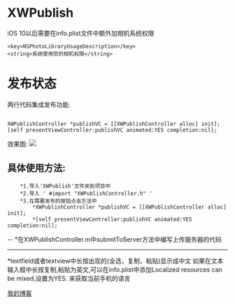 # XWPublish
iOS 10以后需要在info.plist文件中额外加相机系统权限
```
<key>NSPhotoLibraryUsageDescription</key>  
<string>系统使用您的相机权限</string>
```
发布状态
=======

两行代码集成发布功能:
<pre><code>
XWPublishController *publishVC = [[XWPublishController alloc] init];
[self presentViewController:publishVC animated:YES completion:nil];
</code></pre>


效果图:
![](https://github.com/qxuewei/XWPublish/raw/master/演示gif/publicGif.gif)  

具体使用方法:
--
        *1.导入'XWPublish'文件夹到项目中
        *2.导入 ' #import "XWPublishController.h" '
        *3.在需要发布的按钮点击方法中
            *XWPublishController *publishVC = [[XWPublishController alloc] init];
            *[self presentViewController:publishVC animated:YES completion:nil];

--
*在XWPublishController.m中submitToServer方法中编写上传服务器的代码

-----
*textfield或者textview中长按出现的(全选，复制，粘贴)显示成中文
如果在文本输入框中长按复制,粘贴为英文,可以在info.plist中添加Localized resources can be mixed,设置为YES. 
来获取当前手机的语言


[ 我的博客 ]( http://blog.csdn.net/qxuewei )
